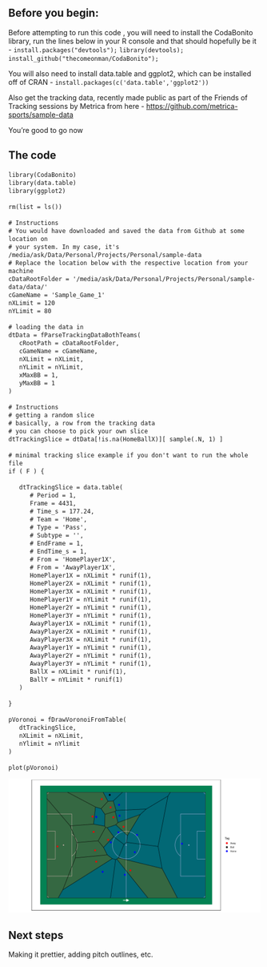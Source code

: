 Before you begin:
-----------------

Before attempting to run this code , you will need to install the
CodaBonito library, run the lines below in your R console and that
should hopefully be it - `install.packages("devtools");`
`library(devtools);` `install_github("thecomeonman/CodaBonito");`

You will also need to install data.table and ggplot2, which can be
installed off of CRAN - `install.packages(c('data.table','ggplot2'))`

Also get the tracking data, recently made public as part of the Friends
of Tracking sessions by Metrica from here -
<a href="https://github.com/metrica-sports/sample-data" class="uri">https://github.com/metrica-sports/sample-data</a>

You’re good to go now

The code
--------

    library(CodaBonito)
    library(data.table)
    library(ggplot2)

    rm(list = ls())

    # Instructions
    # You would have downloaded and saved the data from Github at some location on
    # your system. In my case, it's /media/ask/Data/Personal/Projects/Personal/sample-data
    # Replace the location below with the respective location from your machine
    cDataRootFolder = '/media/ask/Data/Personal/Projects/Personal/sample-data/data/'
    cGameName = 'Sample_Game_1'
    nXLimit = 120
    nYLimit = 80

    # loading the data in
    dtData = fParseTrackingDataBothTeams(
       cRootPath = cDataRootFolder,
       cGameName = cGameName,
       nXLimit = nXLimit,
       nYLimit = nYLimit,
       xMaxBB = 1,
       yMaxBB = 1
    )

    # Instructions
    # getting a random slice
    # basically, a row from the tracking data
    # you can choose to pick your own slice
    dtTrackingSlice = dtData[!is.na(HomeBallX)][ sample(.N, 1) ]

    # minimal tracking slice example if you don't want to run the whole file
    if ( F ) {

       dtTrackingSlice = data.table(
          # Period = 1,
          Frame = 4431,
          # Time_s = 177.24,
          # Team = 'Home',
          # Type = 'Pass',
          # Subtype = '',
          # EndFrame = 1,
          # EndTime_s = 1,
          # From = 'HomePlayer1X',
          # From = 'AwayPlayer1X',
          HomePlayer1X = nXLimit * runif(1),
          HomePlayer2X = nXLimit * runif(1),
          HomePlayer3X = nXLimit * runif(1),
          HomePlayer1Y = nYLimit * runif(1),
          HomePlayer2Y = nYLimit * runif(1),
          HomePlayer3Y = nYLimit * runif(1),
          AwayPlayer1X = nXLimit * runif(1),
          AwayPlayer2X = nXLimit * runif(1),
          AwayPlayer3X = nXLimit * runif(1),
          AwayPlayer1Y = nYLimit * runif(1),
          AwayPlayer2Y = nYLimit * runif(1),
          AwayPlayer3Y = nYLimit * runif(1),
          BallX = nXLimit * runif(1),
          BallY = nYLimit * runif(1)
       )

    }

    pVoronoi = fDrawVoronoiFromTable(
       dtTrackingSlice,
       nXLimit = nXLimit,
       nYlimit = nYlimit
    )

    plot(pVoronoi)

![](README_files/figure-markdown_strict/PlottingASlice-1.png)

Next steps
----------

Making it prettier, adding pitch outlines, etc.
